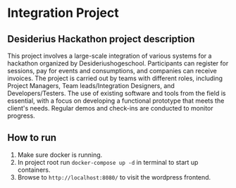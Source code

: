 # Integration Project
## Desiderius Hackathon project description

This project involves a large-scale integration of various systems for a hackathon organized by Desideriushogeschool. Participants can register for sessions, pay for events and consumptions, and companies can receive invoices. The project is carried out by teams with different roles, including Project Managers, Team leads/Integration Designers, and Developers/Testers. The use of existing software and tools from the field is essential, with a focus on developing a functional prototype that meets the client's needs. Regular demos and check-ins are conducted to monitor progress.

## How to run
1. Make sure docker is running.
2. In project root run `docker-compose up -d` in terminal to start up containers.
3. Browse to `http://localhost:8080/` to visit the wordpress frontend.
